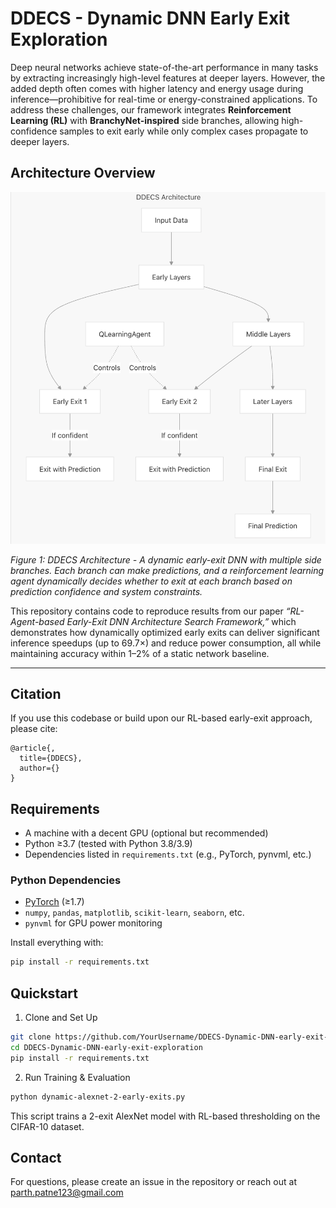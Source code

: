 # DDECS - Dynamic DNN Early Exit Exploration

Deep neural networks achieve state-of-the-art performance in many tasks by extracting increasingly high-level features at deeper layers. However, the added depth often comes with higher latency and energy usage during inference—prohibitive for real-time or energy-constrained applications. To address these challenges, our framework integrates **Reinforcement Learning (RL)** with **BranchyNet-inspired** side branches, allowing high-confidence samples to exit early while only complex cases propagate to deeper layers.

## Architecture Overview

![DDECS Architecture](Architecture.png)

*Figure 1: DDECS Architecture - A dynamic early-exit DNN with multiple side branches. Each branch can make predictions, and a reinforcement learning agent dynamically decides whether to exit at each branch based on prediction confidence and system constraints.*

This repository contains code to reproduce results from our paper *“RL-Agent-based Early-Exit DNN Architecture Search Framework,”* which demonstrates how dynamically optimized early exits can deliver significant inference speedups (up to 69.7×) and reduce power consumption, all while maintaining accuracy within 1–2% of a static network baseline.

---

## Citation

If you use this codebase or build upon our RL-based early-exit approach, please cite:

    @article{,
      title={DDECS},
      author={}
    }

## Requirements

- A machine with a decent GPU (optional but recommended)
- Python ≥3.7 (tested with Python 3.8/3.9)
- Dependencies listed in `requirements.txt` (e.g., PyTorch, pynvml, etc.)

### Python Dependencies

- [PyTorch](https://pytorch.org/) (≥1.7)
- `numpy`, `pandas`, `matplotlib`, `scikit-learn`, `seaborn`, etc.
- `pynvml` for GPU power monitoring

Install everything with:

```bash
pip install -r requirements.txt
```

## Quickstart
1. Clone and Set Up
```bash
git clone https://github.com/YourUsername/DDECS-Dynamic-DNN-early-exit-exploration.git
cd DDECS-Dynamic-DNN-early-exit-exploration
pip install -r requirements.txt
```
2. Run Training & Evaluation 
```bash
python dynamic-alexnet-2-early-exits.py 
```
This script trains a 2-exit AlexNet model with RL-based thresholding on the CIFAR-10 dataset.


## Contact

For questions, please create an issue in the repository or reach out at parth.patne123@gmail.com


